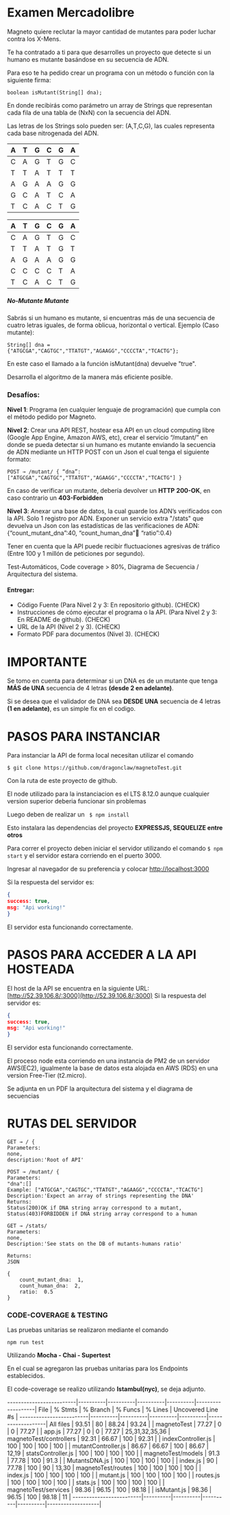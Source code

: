 # Examen Mercadolibre 

Magneto quiere reclutar la mayor cantidad de mutantes para poder luchar contra los X-Mens. 

Te ha contratado a ti para que desarrolles un proyecto que detecte si un humano es mutante basándose en su secuencia de ADN.

Para eso te ha pedido crear un programa con un método o función con la siguiente firma: 

``boolean isMutant(String[] dna);``

En donde recibirás como parámetro un array de Strings que representan cada fila de una tabla de (NxN) con la secuencia del ADN.

Las letras de los Strings solo pueden ser: (A,T,C,G), las cuales representa cada base nitrogenada del ADN. 


| A | T | G | C | G | A |
| ------ | ------ | ------ | ------ |  ------ | ------ |
| C | A | G | T | G | C | 
| T | T | A | T | T | T |
| A | G | A | A | G | G |
| G | C | A | T | C | A |
| T | C | A | C | T | G |


| A | T | G | C | G | A |
| ------ | ------ | ------ | ------ |  ------ | ------ |
| C | A | G | T | G | C |
| T | T | A | T | G | T |
| A | G | A | A | G | G |
| C | C | C | C | T | A |
| T | C | A | C | T | G |



##### No-Mutante Mutante 
Sabrás si un humano es mutante, si encuentras más de una secuencia de cuatro letras iguales, de forma oblicua, horizontal o vertical. 
Ejemplo (Caso mutante):

``String[] dna = {"ATGCGA","CAGTGC","TTATGT","AGAAGG","CCCCTA","TCACTG"};``

En este caso el llamado a la función isMutant(dna) devuelve "true". 

Desarrolla el algoritmo de la manera más eficiente posible. 

### Desafíos:

**Nivel 1**: Programa (en cualquier lenguaje de programación) que cumpla con el método pedido por Magneto. 

**Nivel 2**: Crear una API REST, hostear esa API en un cloud computing libre (Google App Engine, Amazon AWS, etc), crear el servicio “/mutant/” en donde se pueda detectar si un humano es mutante enviando la secuencia de ADN mediante un HTTP POST con un Json el cual tenga el siguiente formato: 

`` POST → /mutant/ { “dna”:["ATGCGA","CAGTGC","TTATGT","AGAAGG","CCCCTA","TCACTG"] } ``

En caso de verificar un mutante, debería devolver un **HTTP** **200-OK**, en caso contrario un **403-Forbidden** 

**Nivel 3**: Anexar una base de datos, la cual guarde los ADN’s verificados con la API. Solo 1 registro por ADN. Exponer un servicio extra "/stats" que devuelva un Json con las estadísticas de las verificaciones de ADN: {“count_mutant_dna”:40, “count_human_dna”:100: “ratio”:0.4} 

Tener en cuenta que la API puede recibir fluctuaciones agresivas de tráfico (Entre 100 y 1 millón de peticiones por segundo). 

Test-Automáticos, Code coverage > 80%, Diagrama de Secuencia / Arquitectura del sistema. 

#### Entregar: 
- Código Fuente (Para Nivel 2 y 3: En repositorio github). (CHECK)
- Instrucciones de cómo ejecutar el programa o la API. (Para Nivel 2 y 3: En README de github). (CHECK)
- URL de la API (Nivel 2 y 3). (CHECK)
- Formato PDF para documentos (Nivel 3). (CHECK)

# IMPORTANTE
Se tomo en cuenta para determinar si un DNA es de un mutante que tenga **MÁS de UNA** secuencia de 4 letras **(desde 2 en adelante)**.

Si se desea que el validador de DNA sea **DESDE UNA** secuencia de 4 letras **(1 en adelante)**, es un simple fix en el codigo.

# PASOS PARA INSTANCIAR
Para instanciar la API de forma local necesitan utilizar el comando 

``$ git clone https://github.com/dragonclaw/magnetoTest.git`` 

Con la ruta de este proyecto de github.

El node utilizado para la instanciacion es el LTS 8.12.0 aunque cualquier version superior deberia funcionar sin problemas

Luego deben de realizar un `` $ npm install``

Esto instalara las dependencias del proyecto **EXPRESSJS, SEQUELIZE entre otros**

Para correr el proyecto deben iniciar el servidor utilizando el comando ``$ npm start`` y el servidor estara corriendo en el puerto 3000.

Ingresar al navegador de su preferencia y colocar [http://localhost:3000](http://localhost:3000)

Si la respuesta del servidor es:

``` json
{
success: true,
msg: "Api working!"
}
```
El servidor esta funcionando correctamente.

# PASOS PARA ACCEDER A LA API HOSTEADA

El host de la API se encuentra en la siguiente URL:
[http://52.39.106.8/:3000](http://52.39.106.8/:3000)
Si la respuesta del servidor es:

``` json
{
success: true,
msg: "Api working!"
}
```
El servidor esta funcionando correctamente.

El proceso node esta corriendo en una instancia de PM2 de un servidor AWS(EC2), igualmente la base de datos esta alojada en AWS (RDS) en una version Free-Tier (t2.micro).

Se adjunta en un PDF la arquitectura del sistema y el diagrama de secuencias

# RUTAS DEL SERVIDOR

```
GET → / {
Parameters:
none,
description:'Root of API'
```
```
POST → /mutant/ {
Parameters:
"dna":[]
Example: ["ATGCGA","CAGTGC","TTATGT","AGAAGG","CCCCTA","TCACTG"]
Description:'Expect an array of strings representing the DNA'
Returns:
Status(200)OK if DNA string array correspond to a mutant,
Status(403)FORBIDDEN if DNA string array correspond to a human

```
```
GET → /stats/
Parameters:
none,
Description:'See stats on the DB of mutants-humans ratio'

Returns:
JSON

{
	count_mutant_dna:  1,
	count_human_dna:  2,
	ratio:  0.5
}

```

### CODE-COVERAGE & TESTING

Las pruebas unitarias se realizaron mediante el comando

``` npm run test ```

Utilizando **Mocha - Chai - Supertest**

En el cual se agregaron las pruebas unitarias para los Endpoints establecidos.

El code-coverage se realizo utilizando **Istambul(nyc)**, se deja adjunto.

-------------------------|----------|----------|----------|----------|-------------------|
File                     |  % Stmts | % Branch |  % Funcs |  % Lines | Uncovered Line #s |
-------------------------|----------|----------|----------|----------|-------------------|
All files                |    93.51 |       80 |    88.24 |    93.24 |                   |
 magnetoTest             |    77.27 |        0 |        0 |    77.27 |                   |
  app.js                 |    77.27 |        0 |        0 |    77.27 |    25,31,32,35,36 |
 magnetoTest/controllers |    92.31 |    66.67 |      100 |    92.31 |                   |
  indexController.js     |      100 |      100 |      100 |      100 |                   |
  mutantController.js    |    86.67 |    66.67 |      100 |    86.67 |             12,19 |
  statsController.js     |      100 |      100 |      100 |      100 |                   |
 magnetoTest/models      |     91.3 |    77.78 |      100 |     91.3 |                   |
  MutantsDNA.js          |      100 |      100 |      100 |      100 |                   |
  index.js               |       90 |    77.78 |      100 |       90 |             13,30 |
 magnetoTest/routes      |      100 |      100 |      100 |      100 |                   |
  index.js               |      100 |      100 |      100 |      100 |                   |
  mutant.js              |      100 |      100 |      100 |      100 |                   |
  routes.js              |      100 |      100 |      100 |      100 |                   |
  stats.js               |      100 |      100 |      100 |      100 |                   |
 magnetoTest/services    |    98.36 |    96.15 |      100 |    98.18 |                   |
  isMutant.js            |    98.36 |    96.15 |      100 |    98.18 |                11 |
-------------------------|----------|----------|----------|----------|-------------------|



